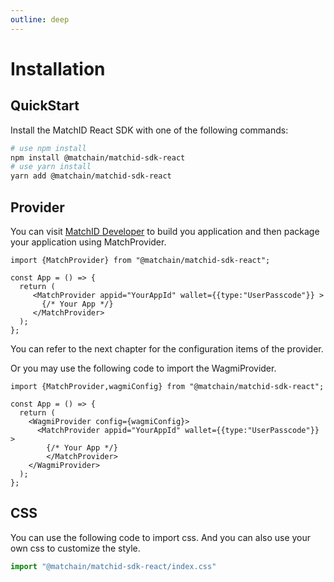 ```yaml
---
outline: deep
---
```


# Installation

## QuickStart

Install the MatchID React SDK with one of the following commands:

```bash
# use npm install
npm install @matchain/matchid-sdk-react
# use yarn install
yarn add @matchain/matchid-sdk-react
```

## Provider

You can visit [MatchID Developer](https://developer.matchid.ai) to build you application and then package your application using MatchProvider.

```tsx
import {MatchProvider} from "@matchain/matchid-sdk-react";

const App = () => {
  return (
     <MatchProvider appid="YourAppId" wallet={{type:"UserPasscode"}} >
       {/* Your App */}
     </MatchProvider>
  );
};
```

You can refer to the next chapter for the configuration items of the provider.

Or you may use the following code to import the WagmiProvider.

```tsx
import {MatchProvider,wagmiConfig} from "@matchain/matchid-sdk-react";

const App = () => {
  return (
    <WagmiProvider config={wagmiConfig}>
      <MatchProvider appid="YourAppId" wallet={{type:"UserPasscode"}} >
        {/* Your App */}
        </MatchProvider>
    </WagmiProvider>
  );
};
```

## CSS

You can use the following code to import css. And you can also use your own css to customize the style.

```typescript
import "@matchain/matchid-sdk-react/index.css"
```

